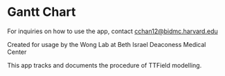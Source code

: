 # Gantt Chart

For inquiries on how to use the app, contact cchan12@bidmc.harvard.edu

Created for usage by the Wong Lab at Beth Israel Deaconess Medical Center

This app tracks and documents the procedure of TTField modelling.

